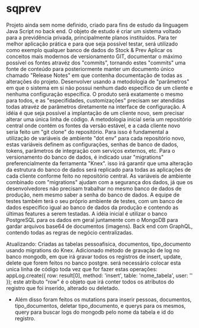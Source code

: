 # sqprev
Projeto ainda sem nome definido, criado para fins de estudo da linguagem Java Script no back end.
O objeto de estudo é criar um sistema voltado para a previdência privada, principalmente planos instituídos.
Para ter melhor aplicação prática e para que seja possível testar, será utilizado como exemplo qualquer banco de dados do Stock & Prev
Aplicar os conceitos mais modernos de versionamento GIT, documentar o máximo possível os fontes atravéz dos "commits", tornando estes "commits" uma fonte de conteúdo para posteriormente manter um documento único chamado "Release Notes" em que contenha documentação de todas as alterações do projeto.
Desenvolver usando a metodologia de "parâmetros" em que o sistema em si não possui nenhum dado específico de um cliente e nenhuma configuração específica.
O produto será exatamente o mesmo para todos, e as "especifidades, customizações" precisam ser atendidas todas atravéz de parâmetros diretamente na interface de configuração.
A idéia é que seja possível a implantação de um cliente novo, sem precisar alterar uma única linha de código.
A metodologia inicial seria um repositório central onde contém os fontes da versão estável, e a cada cliente novo seria feito um "git clone" do repositório.
Para isso é fundamental a utilização de variáveis de ambiente "dot env" para cada repositório novo, estas variáveis definem as configurações, senhas de banco de dados, tokens, parâmetros de integração com serviços externos, etc.
Para o versionamento do banco de dados, é indicado usar "migrations" preferencialmente da ferramenta "Knex". isso irá garantir que uma alteração da estrutura do banco de dados será replicado para todas as aplicações de cada cliente conforme feito no repositório central.
As variáveis de ambiente combinado com "migrations" ajudam com a segurança dos dados, já que os desenvolvedores não precisam trabalhar no mesmo banco de dados de produção, nem mesmo saber a senha do banco de dados.
A equipe de testes também terá o seu próprio ambiente de testes, com um banco de dados específico igual ao banco de dados da produção e contendo as últimas features a serem testadas.
A idéia inicial é utilizar o banco PostgreSQL para os dados em geral juntamente com o MongoDB para gardar arquivos base64 de documentos (imagens).
Back end com GraphQL, contendo todas as regras de negócio centralizadas.

Atualizando:
Criadas as tabelas pessoafisica, documentos, tipo_documento usando migrations do Knex.
Adicionado método de gravação de log no banco mongodb, em que irá gravar todos os registros de insert, update, delete que forem feitos no banco postgre. será necessário colocar esta unica linha de código toda vez que for fazer estas operações:
appLog.create({ row: result[0], method: 'insert', table: 'nome_tabela', user: '' });
este atributo "row" é o objeto que irá conter todos os atributos do registro que foi inserido, alterado ou deletado.

- Além disso foram feitos os mutations para inserir pessoas, documentos, tipo_documentos, deletar tipo_documento, e querys para os mesmos, query para buscar logs do mongodb pelo nome da tabela e id do registro.
